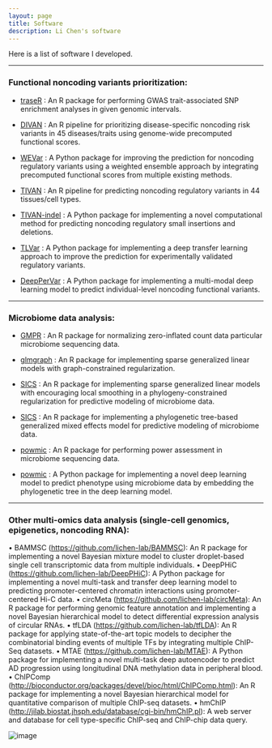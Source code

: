```yaml
---
layout: page
title: Software
description: Li Chen's software
---
```


Here is a list of software I developed. 

---


### Functional noncoding variants prioritization:

* <a name="traseR"></a>[traseR](http://bioconductor.org/packages/release/bioc/html/traseR.html)
: An R package for performing GWAS trait-associated SNP enrichment analyses in given genomic intervals.

* <a name="DIVAN"></a>[DIVAN](https://sites.google.com/site/emorydivan/)
: An R pipeline for prioritizing disease-specific noncoding risk variants in 45 diseases/traits using genome-wide precomputed functional scores.

* <a name="WEVar"></a>[WEVar](https://github.com/lichen-lab/WEVar)
: A Python package for improving the prediction for noncoding regulatory variants using a weighted ensemble approach by integrating precomputed functional scores from multiple existing methods.

* <a name="TIVAN"></a>[TIVAN](https://github.com/lichen-lab/TIVAN)
: An R pipeline for predicting noncoding regulatory variants in 44 tissues/cell types.

* <a name="TIVAN-indel"></a>[TIVAN-indel](https://github.com/lichen-lab/TIVAN-indel)
: A Python package for implementing a novel computational method for predicting noncoding regulatory small insertions and deletions.

* <a name="TLVar"></a>[TLVar](https://github.com/lichen-lab/TLVar)
: A Python package for implementing a deep transfer learning approach to improve the prediction for experimentally validated regulatory variants.

* <a name="DeepPerVar"></a>[DeepPerVar](https://github.com/lichen-lab/DeepPerVar)
: A Python package for implementing a multi-modal deep learning model to predict individual-level noncoding functional variants.

---

### Microbiome data analysis:

* <a name="GMPR"></a>[GMPR](https://github.com/lichen-lab/GMPR)
: An R package for normalizing zero-inflated count data particular microbiome sequencing data.

* <a name="glmgraph"></a>[glmgraph](http://cran.r-project.org/web/packages/glmgraph/index.html)
: An R package for implementing sparse generalized linear models with graph-constrained regularization.

* <a name="SICS"></a>[SICS](https://github.com/lichen-lab/SICS)
: An R package for implementing sparse generalized linear models with encouraging local smoothing in a phylogeny-constrained regularization for predictive modeling of microbiome data.

* <a name="glmmTree"></a>[SICS](https://github.com/lichen-lab/glmmTree)
: An R package for implementing a phylogenetic tree-based generalized mixed effects model for predictive modeling of microbiome data.

* <a name="powmic"></a>[powmic](https://github.com/lichen-lab/powmic)
: An R package for performing power assessment in microbiome sequencing data.

* <a name="MDeep"></a>[powmic](https://github.com/lichen-lab/MDeep)
: A Python package for implementing a novel deep learning model to predict phenotype using microbiome data by embedding the phylogenetic tree in the deep learning model.

---

### Other multi-omics data analysis (single-cell genomics, epigenetics, noncoding RNA):

•	BAMMSC (https://github.com/lichen-lab/BAMMSC): An R package for implementing a novel Bayesian mixture model to cluster droplet-based single cell transcriptomic data from multiple individuals.
•	DeepPHiC (https://github.com/lichen-lab/DeepPHiC): A Python package for implementing a novel multi-task and transfer deep learning model to predicting promoter-centered chromatin interactions using promoter-centered Hi-C data.
•	circMeta (https://github.com/lichen-lab/circMeta): An R package for performing genomic feature annotation and implementing a novel Bayesian hierarchical model to detect differential expression analysis of circular RNAs.
•	tfLDA (https://github.com/lichen-lab/tfLDA): An R package for applying state-of-the-art topic models to decipher the combinatorial binding events of multiple TFs by integrating multiple ChIP- Seq datasets.
•	MTAE (https://github.com/lichen-lab/MTAE): A Python package for implementing a novel multi-task deep autoencoder to predict AD progression using longitudinal DNA methylation data in peripheral blood.
•	ChIPComp (http://bioconductor.org/packages/devel/bioc/html/ChIPComp.html): An R package for implementing a novel Bayesian hierarchical model for quantitative comparison of multiple ChIP-seq datasets.
•	hmChIP (http://jilab.biostat.jhsph.edu/database/cgi-bin/hmChIP.pl): A web server and database for cell type-specific ChIP-seq and ChIP-chip data query.


![image](https://github.com/lichen-lab/lichen-lab.github.io/assets/29525389/c3eddfc1-1887-45a1-8f20-2f2bd1f5afef)







